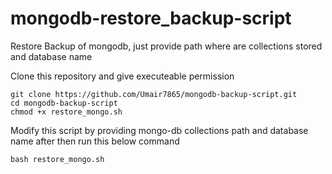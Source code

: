 # mongodb-restore_backup-script
Restore Backup of mongodb, just provide path where are collections stored and database name

Clone this repository and give executeable permission
```
git clone https://github.com/Umair7865/mongodb-backup-script.git
cd mongodb-backup-script
chmod +x restore_mongo.sh

```

Modify this script by providing mongo-db collections path and database name 
after then run this below command 
```
bash restore_mongo.sh
```
